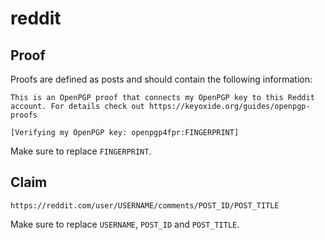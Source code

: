 # reddit

## Proof

Proofs are defined as posts and should contain the following information:

```
This is an OpenPGP proof that connects my OpenPGP key to this Reddit account. For details check out https://keyoxide.org/guides/openpgp-proofs

[Verifying my OpenPGP key: openpgp4fpr:FINGERPRINT]
```

Make sure to replace `FINGERPRINT`.

## Claim

```
https://reddit.com/user/USERNAME/comments/POST_ID/POST_TITLE
```

Make sure to replace `USERNAME`, `POST_ID` and `POST_TITLE`.
